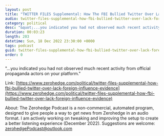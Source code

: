 ```yaml
---
layout: post
title: "TWITTER FILES Supplemental: How The FBI Bullied Twitter Over Lack Of 'Foreign Influence' Evidence"
audio: twitter-files-supplemental-how-fbi-bullied-twitter-over-lack-foreign-influence-evidence-0
category: political
desc: "&quot;...you indicated you had not observed much recent activity from official propaganda actors on your platform.&quot;"
duration: 00:03:23
length: 203
datetime: Sun, 18 Dec 2022 23:30:00 +0000
tags: podcast
guid: twitter-files-supplemental-how-fbi-bullied-twitter-over-lack-foreign-influence-evidence-0
order: 0
---
```

&quot;...you indicated you had not observed much recent activity from official propaganda actors on your platform.&quot;

Link: [https://www.zerohedge.com/political/twitter-files-supplemental-how-fbi-bullied-twitter-over-lack-foreign-influence-evidence](https://www.zerohedge.com/political/twitter-files-supplemental-how-fbi-bullied-twitter-over-lack-foreign-influence-evidence)

About: The Zerohedge Podcast is a non-commercial, automated program, designed to give people a way to get news from Zerohedge in an audio format.  I am actively working on tweaking and improving the setup to create a better listening experience (December 2022).  Suggestions are welcome: [zerohedgePodcast@outlook.com](mailto:zerohedgePodcast@outlook.com)